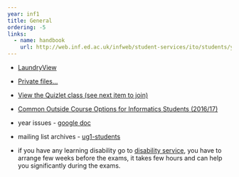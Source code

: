 ```yaml
---
year: inf1
title: General
ordering: -5
links:
  - name: handbook
    url: http://web.inf.ed.ac.uk/infweb/student-services/ito/students/year1
---
```


- [LaundryView](http://www.laundryview.com/lvs.php?s=264)
- [Private files...](http://private.inf1.hgs.club)
- [View the Quizlet class (see next item to join)](https://quizlet.com/class/3543715/)
- [Common Outside Course Options for Informatics Students (2016/17)](http://homepages.inf.ed.ac.uk/imurray2/pt/outside_courses_16-17.html)

- year issues - [google doc](https://docs.google.com/document/d/1u59nYYNTbRK9dqwA-dQ_DbBbm5JyWSrdGXZYRAY61wM/edit)
- mailing list archives - [ug1-students](https://lists.inf.ed.ac.uk/mailman/private/ug1-students/)
- if you have any learning disability go to [disability service](http://www.ed.ac.uk/student-disability-service/about), you have to arrange few weeks before the exams, it takes few hours and can help you significantly during the exams. 
